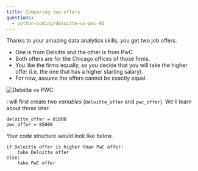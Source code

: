 ```yaml
---
title: Comparing two offers
questions:
  - python-coding/deloitte-vs-pwc-01
---
```


Thanks to your amazing data analytics skills, you get two job offers.

- One is from Deloitte and the other is from PwC.
- Both offers are for the Chicago offices of those firms.
- You like the firms equally, so you decide that you will take the higher offer (i.e. the one that has a higher starting salary).
- For now, assume the offers cannot be exactly equal.

![Deloitte vs PWC](https://accy570-fa2020-course-site-assets.s3-us-west-2.amazonaws.com/images/deloitte-vs-pwc.jpg)

i will first create two _variables_ (`deloitte_offer` and `pwc_offer`). We'll learn about those later.

```
deloitte_offer = 81000
pwc_offer = 85000
```

Your code structure would look like below.

```
if Deloitte offer is higher than PwC offer:
    take Deloitte offer
else:
    take PwC offer
```
